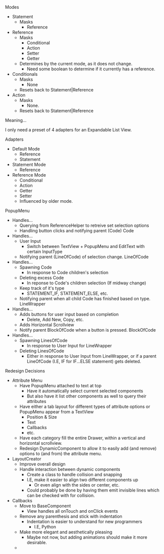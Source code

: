 Modes
- Statement
    + Masks
        * Reference
- Reference
    + Masks
        * Conditional
        * Action
        * Setter
        * Getter
    + Determines by the current mode, as it does not change.
        * Need some boolean to determine if it currently has a reference.
- Conditionals
    + Masks
        * None
    + Resets back to Statement|Reference
- Action
    + Masks
        * None.
    + Resets back to Statement|Reference

Meaning...

I only need a preset of 4 adapters for an Expandable List View.

Adapters
- Default Mode
    + Reference
    + Statement
- Statement Mode
    + Reference
- Reference Mode
    + Conditional
    + Action
    + Getter
    + Setter
    + Influenced by older mode.


PopupMenu
- Handles...
    + Querying from ReferenceHelper to retreive set selection options
    + Handling button clicks and notifying parent (Code)
Code
- Handles...
    + User Input
        * Switch between TextView + PopupMenu and EditText with certain InputType
    + Notifying parent (LineOfCode) of selection change.
LineOfCode
- Handles...
    + Spawning Code
        * In response to Code children's selection
    + Deleting excess Code
        * In reponse to Code's children selection (If midway change)
    + Keep track of it's type
        * STATEMENT_IF, STATEMENT_ELSE, etc.
    + Notifying parent when all child Code has finished based on type.
LineWrapper
- Handles...
    + Adds buttons for user input based on completion
        * Delete, Add New, Copy, etc.
    + Adds Horizontal Scrollview
    + Notify parent BlockOfCode when a button is pressed.
BlockOfCode
- Handles...
    + Spawning LinesOfCode
        * In response to User Input for LineWrapper
    + Deleting LinesOfCode
        * Either in response to User Input from LineWrapper, or if a parent LineOfCode (I.E, IF for IF...ELSE statement) gets deleted.

Redesign Decisions
- Attribute Menu
    + Have PopupMenu attached to text at top
        * Have it automatically select current selected components
        * But also have it list other components as well to query their attributes
    + Have either a tab layout for different types of attribute options or PopupMenu appear from a TextView
        * Position & Size
        * Text
        * Callbacks
        * etc.
    + Have each category fill the entire Drawer, within a vertical and horizontal scrollview.
    + Redesign DynamicComponent to allow it to easily add (and remove) options to (and from) the attribute menu.
- LayoutCreator
    + Improve overall design
    + Handle interaction between dynamic components
        * Create a class to handle collision and snapping
        * I.E, make it easier to align two different components up
            - Or even align with the sides or center, etc.
        * Could probably be done by having them emit invisible lines which can be checked with for collision.
- Callbacks
    + Move to BaseComponent
        * View handles all onTouch and onClick events
    + Remove any parenthesis and stick with indentation
        * Indentation is easier to understand for new programmers
            - I.E, Python
    + Make more elegant and aesthetically pleasing
        * Maybe not now, but adding animations should make it more desirable.
    + 
